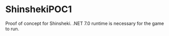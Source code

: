 # ShinshekiPOC1
 Proof of concept for Shinsheki.
 .NET 7.0 runtime is necessary for the game to run.
